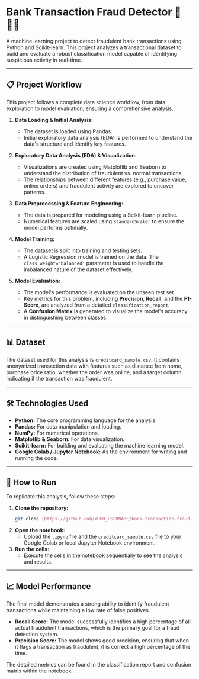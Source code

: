 # Bank Transaction Fraud Detector 🏦🕵️‍♂️

A machine learning project to detect fraudulent bank transactions using Python and Scikit-learn. This project analyzes a transactional dataset to build and evaluate a robust classification model capable of identifying suspicious activity in real-time.

---

## 📋 Project Workflow

This project follows a complete data science workflow, from data exploration to model evaluation, ensuring a comprehensive analysis.

1.  **Data Loading & Initial Analysis:**
    * The dataset is loaded using Pandas.
    * Initial exploratory data analysis (EDA) is performed to understand the data's structure and identify key features.

2.  **Exploratory Data Analysis (EDA) & Visualization:**
    * Visualizations are created using Matplotlib and Seaborn to understand the distribution of fraudulent vs. normal transactions.
    * The relationships between different features (e.g., purchase value, online orders) and fraudulent activity are explored to uncover patterns.

3.  **Data Preprocessing & Feature Engineering:**
    * The data is prepared for modeling using a Scikit-learn pipeline.
    * Numerical features are scaled using `StandardScaler` to ensure the model performs optimally.

4.  **Model Training:**
    * The dataset is split into training and testing sets.
    * A Logistic Regression model is trained on the data. The `class_weight='balanced'` parameter is used to handle the imbalanced nature of the dataset effectively.

5.  **Model Evaluation:**
    * The model's performance is evaluated on the unseen test set.
    * Key metrics for this problem, including **Precision**, **Recall**, and the **F1-Score**, are analyzed from a detailed `classification_report`.
    * A **Confusion Matrix** is generated to visualize the model's accuracy in distinguishing between classes.

---

## 📊 Dataset

The dataset used for this analysis is `creditcard_sample.csv`. It contains anonymized transaction data with features such as distance from home, purchase price ratio, whether the order was online, and a target column indicating if the transaction was fraudulent.

---

## 🛠️ Technologies Used

* **Python:** The core programming language for the analysis.
* **Pandas:** For data manipulation and loading.
* **NumPy:** For numerical operations.
* **Matplotlib & Seaborn:** For data visualization.
* **Scikit-learn:** For building and evaluating the machine learning model.
* **Google Colab / Jupyter Notebook:** As the environment for writing and running the code.

---

## 🚀 How to Run

To replicate this analysis, follow these steps:

1.  **Clone the repository:**
    ```bash
    git clone [https://github.com/YOUR_USERNAME/bank-transaction-fraud-detector.git](https://github.com/YOUR_USERNAME/bank-transaction-fraud-detector.git)
    ```
2.  **Open the notebook:**
    * Upload the `.ipynb` file and the `creditcard_sample.csv` file to your Google Colab or local Jupyter Notebook environment.
3.  **Run the cells:**
    * Execute the cells in the notebook sequentially to see the analysis and results.

---

## 📈 Model Performance

The final model demonstrates a strong ability to identify fraudulent transactions while maintaining a low rate of false positives.

* **Recall Score:** The model successfully identifies a high percentage of all actual fraudulent transactions, which is the primary goal for a fraud detection system.
* **Precision Score:** The model shows good precision, ensuring that when it flags a transaction as fraudulent, it is correct a high percentage of the time.

The detailed metrics can be found in the classification report and confusion matrix within the notebook.
